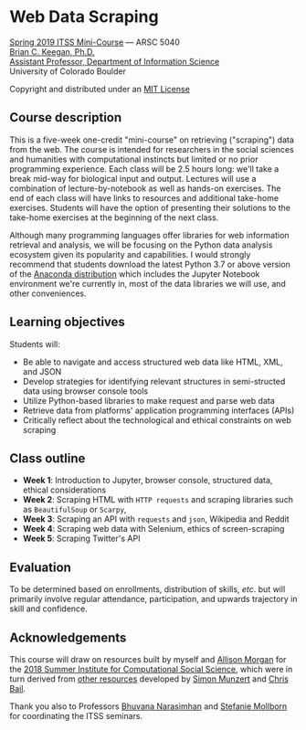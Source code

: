 # Web Data Scraping

[Spring 2019 ITSS Mini-Course](https://www.colorado.edu/cartss/programs/interdisciplinary-training-social-sciences-itss/mini-course-web-data-scraping) — ARSC 5040  
[Brian C. Keegan, Ph.D.](http://brianckeegan.com/)  
[Assistant Professor, Department of Information Science](https://www.colorado.edu/cmci/people/information-science/brian-c-keegan)  
University of Colorado Boulder  

Copyright and distributed under an [MIT License](https://opensource.org/licenses/MIT)

## Course description

This is a five-week one-credit "mini-course" on retrieving ("scraping") data from the web. The course is intended for researchers in the social sciences and humanities with computational instincts but limited or no prior programming experience. Each class will be 2.5 hours long: we'll take a break mid-way for biological input and output. Lectures will use a combination of lecture-by-notebook as well as hands-on exercises. The end of each class will have links to resources and additional take-home exercises. Students will have the option of presenting their solutions to the take-home exercises at the beginning of the next class.

Although many programming languages offer libraries for web information retrieval and analysis, we will be focusing on the Python data analysis ecosystem given its popularity and capabilities. I would strongly recommend that students download the latest Python 3.7 or above version of the [Anaconda distribution](https://www.anaconda.com/download/) which includes the Jupyter Notebook environment we're currently in, most of the data libraries we will use, and other conveniences.

## Learning objectives

Students will:
* Be able to navigate and access structured web data like HTML, XML, and JSON
* Develop strategies for identifying relevant structures in semi-structed data using browser console tools
* Utilize Python-based libraries to make request and parse web data
* Retrieve data from platforms' application programming interfaces (APIs)
* Critically reflect about the technological and ethical constraints on web scraping

## Class outline

* **Week 1**: Introduction to Jupyter, browser console, structured data, ethical considerations
* **Week 2**: Scraping HTML with `HTTP requests` and scraping libraries such as `BeautifulSoup` or `Scarpy`,
* **Week 3**: Scraping an API with `requests` and `json`, Wikipedia and Reddit
* **Week 4**: Scraping web data with Selenium, ethics of screen-scraping
* **Week 5**: Scraping Twitter's API

## Evaluation

To be determined based on enrollments, distribution of skills, *etc*. but will primarily involve regular attendance, participation, and upwards trajectory in skill and confidence.

## Acknowledgements

This course will draw on resources built by myself and [Allison Morgan](https://allisonmorgan.github.io/) for the [2018 Summer Institute for Computational Social Science](https://github.com/allisonmorgan/sicss_boulder), which were in turn derived from [other resources](https://github.com/simonmunzert/web-scraping-with-r-extended-edition) developed by [Simon Munzert](http://simonmunzert.github.io/) and [Chris Bail](http://www.chrisbail.net/). 

Thank you also to Professors [Bhuvana Narasimhan](https://www.colorado.edu/linguistics/bhuvana-narasimhan) and [Stefanie Mollborn](https://behavioralscience.colorado.edu/person/stefanie-mollborn) for coordinating the ITSS seminars.
